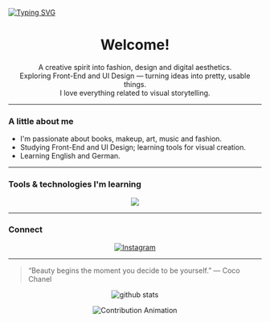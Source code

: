 [![Typing SVG](https://readme-typing-svg.demolab.com?font=Poppins&pause=1200&color=FF69B4&center=true&vCenter=true&width=600&lines=Hello!;My+name+is+Larissa+Pinheiro+❥)](https://git.io/typing-svg)

<h1 align="center">Welcome!</h1>

<p align="center">
  A creative spirit into fashion, design and digital aesthetics.<br>
  Exploring Front-End and UI Design — turning ideas into pretty, usable things.<br>
  I love everything related to visual storytelling.
</p>

---

### A little about me
- I'm passionate about books, makeup, art, music and fashion.  
- Studying Front-End and UI Design; learning tools for visual creation.  
- Learning English and German.  

---

### Tools & technologies I'm learning
<p align="center">
  <img src="https://skillicons.dev/icons?i=html,css,js,figma,photoshop,illustrator,github,vscode" />
</p>

---

### Connect
<p align="center">
  <a href="https://instagram.com/izlaari_" target="_blank">
    <img src="https://img.shields.io/badge/-Instagram-%23E4405F?style=for-the-badge&logo=instagram&logoColor=white&color=ff69b4" alt="Instagram">
  </a>
</p>

---

> “Beauty begins the moment you decide to be yourself.” — Coco Chanel

<p align="center">
  <img src="https://github-readme-stats.vercel.app/api?username=larissapinheiroz&show_icons=true&theme=rose_pine" alt="github stats" />
</p>

<!-- Snake animation -->
<p align="center">
  <picture>
    <source media="(prefers-color-scheme: dark)" srcset="https://raw.githubusercontent.com/larissapinheiroz/larissapinheiroz/output/github-contribution-grid-snake-dark.svg" />
    <source media="(prefers-color-scheme: light)" srcset="https://raw.githubusercontent.com/larissapinheiroz/larissapinheiroz/output/github-contribution-grid-snake.svg" />
    <img alt="Contribution Animation" src="https://raw.githubusercontent.com/larissapinheiroz/larissapinheiroz/output/github-contribution-grid-snake.svg" />
  </picture>
</p>

